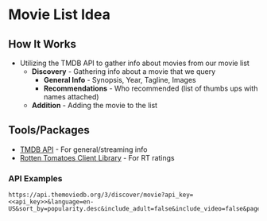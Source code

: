 # Movie List Idea

## How It Works

* Utilizing the TMDB API to gather info about movies from our movie list
    * **Discovery** - Gathering info about a movie that we query
        * **General Info** - Synopsis, Year, Tagline, Images
        * **Recommendations** - Who recommended (list of thumbs ups with names attached)
    * **Addition** - Adding the movie to the list


## Tools/Packages
* [TMDB API](https://developers.themoviedb.org/3/) - For general/streaming info
* [Rotten Tomatoes Client Library](https://pypi.org/project/rotten_tomatoes_client/) - For RT ratings


### API Examples
```
https://api.themoviedb.org/3/discover/movie?api_key=<<api_key>>&language=en-US&sort_by=popularity.desc&include_adult=false&include_video=false&page=1&year=2020&with_watch_monetization_types=flatrate
```